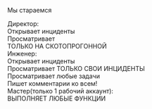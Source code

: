 Мы стараемся


Директор:<br/>
Открывает инциденты<br/> 
Просматривает<br/> 
ТОЛЬКО НА СКОТОПРОГОННОЙ<br/>
Инженер:<br/>
Открывает инциденты<br/>
Просматривает ТОЛЬКО СВОИ ИНЦИДЕНТЫ<br/>
Просматривает любые задачи<br/>
Пишет комментарии ко всем!<br/>
Мастер(только 1 рабочий аккаунт):<br/>
ВЫПОЛНЯЕТ ЛЮБЫЕ ФУНКЦИИ<br/>
